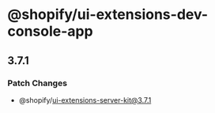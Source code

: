 # @shopify/ui-extensions-dev-console-app

## 3.7.1

### Patch Changes

- @shopify/ui-extensions-server-kit@3.7.1
